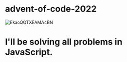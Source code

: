 # advent-of-code-2022
![EkaoQQTXEAMA4BN](https://user-images.githubusercontent.com/1556556/207979137-2e04b1b0-b5e1-419f-a300-73cd7a280077.jpg)
# I'll be solving all problems in JavaScript.
